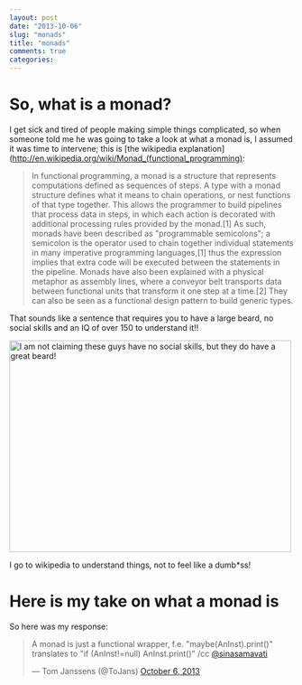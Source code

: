 ```yaml
---
layout: post
date: "2013-10-06"
slug: "monads"
title: "monads"
comments: true
categories: 
---
```


# So, what is a monad?

I get sick and tired of people making simple things complicated, so when someone told me he was going to take a look at what a monad is, I assumed it was time to intervene; this is [the wikipedia explanation](http://en.wikipedia.org/wiki/Monad_(functional_programming):

>In functional programming, a monad is a structure that represents computations defined as sequences of steps. A type with a monad structure defines what it means to chain operations, or nest functions of that type together. This allows the programmer to build pipelines that process data in steps, in which each action is decorated with additional processing rules provided by the monad.[1] As such, monads have been described as "programmable semicolons"; a semicolon is the operator used to chain together individual statements in many imperative programming languages,[1] thus the expression implies that extra code will be executed between the statements in the pipeline. Monads have also been explained with a physical metaphor as assembly lines, where a conveyor belt transports data between functional units that transform it one step at a time.[2] They can also be seen as a functional design pattern to build generic types.

That sounds like a sentence that requires you to have a large beard, no social skills and an IQ of over 150 to understand it!!

<a href="http://www.flickr.com/photos/zieak/3556541709/" title="World Beard and Moustache Championship - Roland van Den Bremt by zieak, on Flickr"><img src="http://farm4.staticflickr.com/3631/3556541709_7a23f2d7ff.jpg" width="500" height="375" alt="I am not claiming these guys have no social skills, but they do have a great beard!"></a>

I go to wikipedia to understand things, not to feel like a dumb*ss!

# Here is my take on what a monad is

So here was my response:

<blockquote class="twitter-tweet"><p>A monad is just a functional wrapper, f.e. &#10;&quot;maybe(AnInst).print()&quot; translates to &quot;if (AnInst!=null) AnInst.print()&quot; /cc <a href="https://twitter.com/sinasamavati">@sinasamavati</a></p>&mdash; Tom Janssens (@ToJans) <a href="https://twitter.com/ToJans/statuses/386807529881088000">October 6, 2013</a></blockquote>
<script async src="//platform.twitter.com/widgets.js" charset="utf-8"></script>

